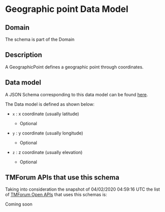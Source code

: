 # Geographic point Data Model

## Domain

The  schema is part of the  Domain

## Description

A GeographicPoint defines a geographic point through coordinates.

## Data model

A JSON Schema corresponding to this data model can be found
[here](https://github.com/tmforum-rand/schemas/blob/candidates/Common/GeographicPoint.schema.json).

The Data model is defined as shown below:

- `x` : x coordinate (usually latitude)

  - Optional


- `y` : y coordinate (usually longitude)

  - Optional


- `z` : z coordinate (usually elevation)

  - Optional






## TMForum APIs that use this schema

Taking into consideration the snapshot of 04/02/2020 04:59:16 UTC the list of [TMForum Open APIs](https://www.tmforum.org/open-apis/) that uses this schemas is:

Coming soon